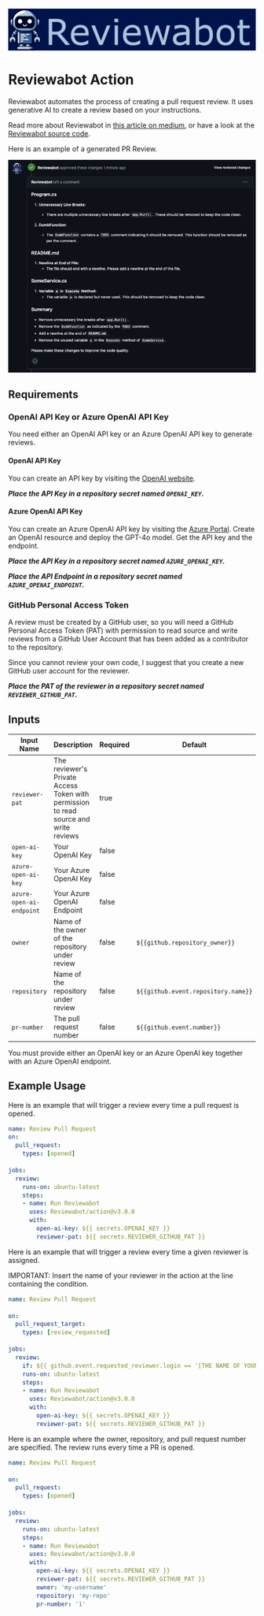 ![Reviewabot Banner](docs/images/reviewabot-banner.png)

# Reviewabot Action

Reviewabot automates the process of creating a pull request review. It uses generative AI to create a review based on your instructions.

Read more about Reviewabot in [this article on medium](https://medium.com/@simon.c.kofod/reviewabot-your-ai-pull-request-reviewer-cd11b46aeca2), or have a look at the [Reviewabot source code](https://github.com/simon-k/reviewabot).

Here is an example of a generated PR Review.

![Reviewabot Banner](docs/images/review-example.png)

## Requirements
### OpenAI API Key or Azure OpenAI API Key
You need either an OpenAI API key or an Azure OpenAI API key to generate reviews. 

#### OpenAI API Key 

You can create an API key by visiting the [OpenAI website](https://platform.openai.com/account/api-keys).

___Place the API Key in a repository secret named `OPENAI_KEY`.___

#### Azure OpenAI API Key
You can create an Azure OpenAI API key by visiting the [Azure Portal](https://portal.azure.com/). Create an OpenAI resource and deploy the GPT-4o model. Get the API key and the endpoint.

___Place the API Key in a repository secret named `AZURE_OPENAI_KEY`.___

___Place the API Endpoint in a repository secret named `AZURE_OPENAI_ENDPOINT`.___

### GitHub Personal Access Token
A review must be created by a GitHub user, so you will need a GitHub Personal Access Token (PAT) with permission to read source and write reviews from a GitHub User Account that has been added as a contributor to the repository.

Since you cannot review your own code, I suggest that you create a new GitHub user account for the reviewer.

___Place the PAT of the reviewer in a repository secret named `REVIEWER_GITHUB_PAT`.___

## Inputs

| Input Name               | Description                                                                          | Required | Default                             |
|--------------------------|--------------------------------------------------------------------------------------|----------|-------------------------------------|
| `reviewer-pat`           | The reviewer's Private Access Token with permission to read source and write reviews | true     |                                     |
| `open-ai-key`            | Your OpenAI Key                                                                      | false    |                                     |
| `azure-open-ai-key`      | Your Azure OpenAI Key                                                                | false    |                                     |
| `azure-open-ai-endpoint` | Your Azure OpenAI Endpoint                                                           | false    |                                     |
| `owner`                  | Name of the owner of the repository under review                                     | false    | `${{github.repository_owner}}`      |
| `repository`             | Name of the repository under review                                                  | false    | `${{github.event.repository.name}}` |
| `pr-number`              | The pull request number                                                              | false    | `${{github.event.number}}`          |

You must provide either an OpenAI key or an Azure OpenAI key together with an Azure OpenAI endpoint.

## Example Usage

Here is an example that will trigger a review every time a pull request is opened.

```yaml
name: Review Pull Request
on:
  pull_request:
    types: [opened]

jobs:
  review:
    runs-on: ubuntu-latest
    steps:
    - name: Run Reviewabot
      uses: Reviewabot/action@v3.0.0
      with:
        open-ai-key: ${{ secrets.OPENAI_KEY }}
        reviewer-pat: ${{ secrets.REVIEWER_GITHUB_PAT }}
```

Here is an example that will trigger a review every time a given reviewer is assigned.

IMPORTANT: Insert the name of your reviewer in the action at the line containing the condition.

```yaml
name: Review Pull Request

on:
  pull_request_target:
    types: [review_requested]
    
jobs:
  review:
    if: ${{ github.event.requested_reviewer.login == '[THE NAME OF YOUR REVIEWER]' }}
    runs-on: ubuntu-latest 
    steps:
    - name: Run Reviewabot
      uses: Reviewabot/action@v3.0.0
      with:
        open-ai-key: ${{ secrets.OPENAI_KEY }}
        reviewer-pat: ${{ secrets.REVIEWER_GITHUB_PAT }}
```

Here is an example where the owner, repository, and pull request number are specified. The review runs every time a PR is opened.

```yaml
name: Review Pull Request

on:
  pull_request:
    types: [opened]
    
jobs:
  review:
    runs-on: ubuntu-latest 
    steps:
    - name: Run Reviewabot
      uses: Reviewabot/action@v3.0.0
      with:
        open-ai-key: ${{ secrets.OPENAI_KEY }}
        reviewer-pat: ${{ secrets.REVIEWER_GITHUB_PAT }}
        owner: 'my-username'
        repository: 'my-repo'
        pr-number: '1'
```
